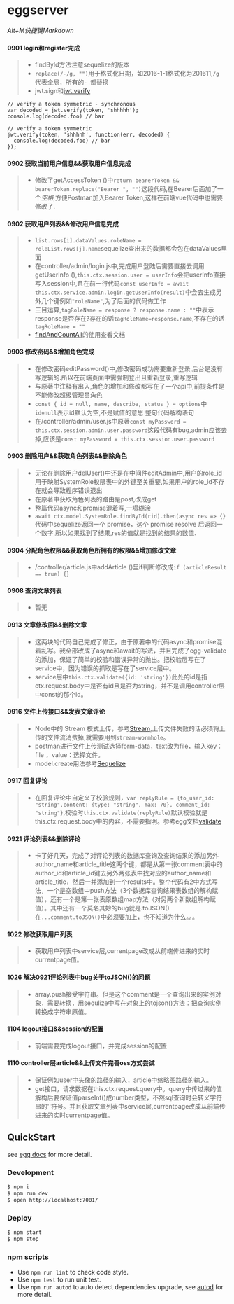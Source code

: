 # eggserver
*Alt+M快捷键Markdown*
#### 0901 login和register完成
>- findById方法注意sequelize的版本
>- ```replace(/-/g, "")```用于格式化日期，如2016-1-1格式化为201611,```/g ```代表全局，所有的```- ```都替换
>- jwt.sign和[jwt.verify](https://github.com/auth0/node-jsonwebtoken/blob/master/verify.js)
```
// verify a token symmetric - synchronous
var decoded = jwt.verify(token, 'shhhhh');
console.log(decoded.foo) // bar

// verify a token symmetric
jwt.verify(token, 'shhhhh', function(err, decoded) {
  console.log(decoded.foo) // bar
});
```
#### 0902 获取当前用户信息&&获取用户信息完成
>- 修改了getAccessToken ()中```return bearerToken && bearerToken.replace("Bearer ", "")```这段代码,在Bearer后面加了一个*空格*,方便Postman加入Bearer Token,这样在前端vue代码中也需要修改了.
#### 0902 获取用户列表&&修改用户信息完成
>- ```list.rows[i].dataValues.roleName = roleList.rows[j].name```sequelize查出来的数据都会包在dataValues里面
>- 在controller/admin/login.js中,完成用户登陆后需要直接去调用getUserInfo (),```this.ctx.session.user = userInfo```会把userInfo直接写入session中,且在前一行代码```const userInfo = await this.ctx.service.admin.login.getUserInfo(result)```中会去生成另外几个键例如```"roleName"```,为了后面的代码做工作
>- 三目运算,```tagRoleName = response ? response.name : ""```中表示response是否存在?存在的话```tagRoleName=response.name```,不存在的话```tagRoleName = ""```
>- [findAndCountAll](https://sequelize.org/master/class/lib/model.js~Model.html#static-method-findAndCountAll)的使用查看文档
#### 0903 修改密码&&增加角色完成
>- 在修改密码editPassword()中,修改密码成功需要重新登录,后台是没有写逻辑的.所以在前端页面中需强制登出且重新登录,重写逻辑
>- 与原著中注释有出入,角色的增加和修改都写在了一个api中,前提条件是不能修改超级管理员角色
>- ```const { id = null, name, describe, status } = options```中```id=null```表示id默认为空,不是赋值的意思   整句代码解构语句
>- 在/controller/admin/user.js中原著```const myPassword = this.ctx.session.admin.user.password```这段代码有bug,admin应该去掉,应该是```const myPassword = this.ctx.session.user.password```
#### 0903 删除用户&&获取角色列表&&删除角色
>- 无论在删除用户delUser()中还是在中间件editAdmin中,用户的role_id用于映射SystemRole权限表中的外键至关重要,如果用户的role_id不存在就会导致程序错误退出
>- 在原著中获取角色列表的路由是post,改成get
>- 整篇代码async和promise混着写,一塌糊涂
>- ```await ctx.model.SystemRole.findById(rid).then(async res => {}```代码中sequelize返回一个 promise，这个 promise resolve 后返回一个数字,所以如果找到了结果,res的值就是找到的结果的数值.
#### 0904 分配角色权限&&获取角色所拥有的权限&&增加修改文章
>- /controller/article.js中addArticle ()里if判断修改成```if (articleResult == true) {}```
#### 0908 查询文章列表
>- 暂无
#### 0913 文章修改回&&删除文章
>- 这两块的代码自己完成了修正，由于原著中的代码async和promise混着乱写。我全部改成了async和await的写法，并且完成了egg-validate的添加，保证了简单的校验和错误异常的抛出。把校验层写在了service中，因为错误的抓取是写在了service层中。
>- service层中```this.ctx.validate({id: 'string'})```此处的id是指ctx.request.body中是否有id且是否为string，并不是调用controller层中const的那个id。
#### 0916 文件上传接口&&发表文章评论
>- Node中的 Stream 模式上传，参考[Stream](https://eggjs.org/zh-cn/basics/controller.html#stream-%E6%A8%A1%E5%BC%8F),上传文件失败的话必须将上传的文件流消费掉,就需要用到```stream-wormhole```。
>- postman进行文件上传测试选择form-data，text改为file，输入key：file  ，value：选择文件。
>- model.create用法参考[Sequelize](https://sequelize.org/master/class/lib/model.js~Model.html#static-method-create)
#### 0917 回复评论
>- 在回复评论中自定义了校验规则，```var replyRule = {to_user_id: "string",content: {type: "string", max: 70}, comment_id: "string"}```,校验时```this.ctx.validate(replyRule)```默认校验就是this.ctx.request.body中的内容，不需要指明。参考egg文档[validate](https://eggjs.org/zh-cn/tutorials/restful.html#controller-%E5%BC%80%E5%8F%91)
#### 0921 评论列表&&删除评论
>- 卡了好几天，完成了对评论列表的数据库查询及查询结果的添加另外author_name和article_title这两个键，都是从第一张comment表中的author_id和article_id键去另外两张表中找对应的author_name和article_title，然后一并添加到一个results中。整个代码有2中方式写法，一个是空数组中push方法（3个数据库查询结果表数组的解构赋值），还有一个是第一张表原数组map方法（对另两个新数组解构赋值）。其中还有一个莫名其妙的bug就是.toJSON()在```...comment.toJSON()```中必须要加上，也不知道为什么。。。
#### 1022 修改获取用户列表
>- 获取用户列表中service层,currentpage改成从前端传进来的实时currentpage值。
#### 1026 解决0921评论列表中bug关于toJSON()的问题
>- array.push接受字符串。但是这个comment是一个查询出来的实例对象，需要转换，用sequlize中写在对象上的tojson()方法：把查询实例转换成字符串原值。
#### 1104 logout接口&&session的配置
>- 前端需要完成logout接口，并完成session的配置
#### 1110 controller层article&&上传文件完善oss方式尝试
>- 保证例如user中头像的路径的输入，article中缩略图路径的输入。
>- get接口，请求数据在this.ctx.request.query中。query中传过来的值解构后要保证值parseInt()成number类型，不然sql查询时会转义字符串的''符号。并且获取文章列表中service层,currentpage改成从前端传进来的实时currentpage值。








## QuickStart

<!-- add docs here for user -->

see [egg docs][egg] for more detail.

### Development

```bash
$ npm i
$ npm run dev
$ open http://localhost:7001/
```

### Deploy

```bash
$ npm start
$ npm stop
```

### npm scripts

- Use `npm run lint` to check code style.
- Use `npm test` to run unit test.
- Use `npm run autod` to auto detect dependencies upgrade, see [autod](https://www.npmjs.com/package/autod) for more detail.


[egg]: https://eggjs.org